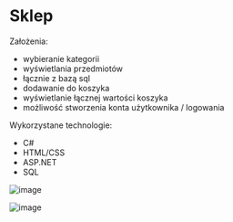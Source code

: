 # Sklep
Założenia: 
- wybieranie kategorii 
- wyświetlania przedmiotów  
- łącznie z bazą sql 
- dodawanie do koszyka 
- wyświetlanie łącznej wartości koszyka 
- możliwość stworzenia konta użytkownika / logowania

Wykorzystane technologie:
- C#
- HTML/CSS
- ASP.NET
- SQL

![image](https://user-images.githubusercontent.com/92309948/232225703-3d003231-b397-4536-a2b9-16d1ec5bff4f.png)

![image](https://user-images.githubusercontent.com/92376466/232334673-6c40104d-7532-477b-9201-e3cf9161e7da.png)
